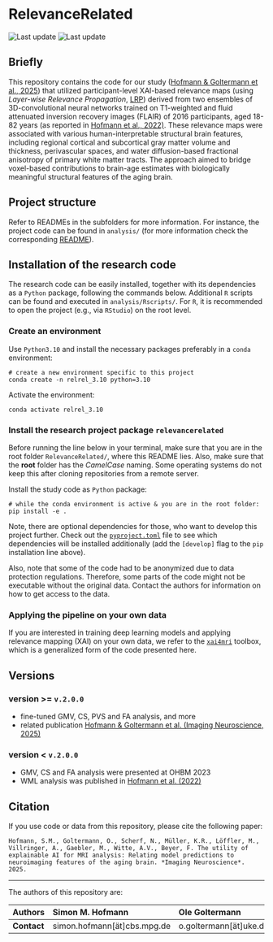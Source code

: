 # RelevanceRelated

![Last update](https://img.shields.io/badge/where-MPI_CBS-green)
![Last update](https://img.shields.io/badge/version-v.2.0.0-blue)

## Briefly

This repository contains the code for our study ([Hofmann & Goltermann et al., 2025](README.md#citation)) that utilized participant-level XAI-based relevance maps
(using *Layer-wise Relevance Propagation*, [LRP](https://journals.plos.org/plosone/article?id=10.1371/journal.pone.0130140))
derived from two ensembles of 3D-convolutional neural networks
trained on T1-weighted and fluid attenuated inversion recovery images (FLAIR) of 2016 participants, aged 18-82 years
(as reported in [Hofmann et al., 2022)](https://doi.org/10.1016/j.neuroimage.2022.119504).
These relevance maps were associated with various human-interpretable structural brain features,
including regional cortical and subcortical gray matter volume and thickness, perivascular spaces,
and water diffusion-based fractional anisotropy of primary white matter tracts.
The approach aimed to bridge voxel-based contributions to brain-age estimates with biologically meaningful
structural features of the aging brain.

## Project structure

Refer to READMEs in the subfolders for more information.
For instance, the project code can be found in `analysis/`
(for more information check the corresponding [README](./analysis/README.md)).

## Installation of the research code

The research code can be easily installed, together with its dependencies as a `Python` package,
following the commands below. Additional `R` scripts can be found and executed in `analysis/Rscripts/`.
For `R`, it is recommended to open the project (e.g., via `RStudio`) on the root level.

### Create an environment

Use `Python3.10` and install the necessary packages preferably in a `conda` environment:

```shell
# create a new environment specific to this project
conda create -n relrel_3.10 python=3.10
```

Activate the environment:

```
conda activate relrel_3.10
```

### Install the research project package `relevancerelated`

Before running the line below in your terminal, make sure that you are in the root folder `RelevanceRelated/`,
where this README lies.
Also, make sure that the **root** folder has the *CamelCase* naming.
Some operating systems do not keep this after cloning repositories from a remote server.

Install the study code as `Python` package:

```shell
# while the conda environment is active & you are in the root folder:
pip install -e .
```

Note, there are optional dependencies for those, who want to develop this project further.
Check out the [`pyproject.toml`](./pyproject.toml) file to see which dependencies will be installed additionally
(add the `[develop]` flag to the `pip` installation line above).

Also, note that some of the code had to be anonymized due to data protection regulations.
Therefore, some parts of the code might not be executable without the original data.
Contact the authors for information on how to get access to the data.

### Applying the pipeline on your own data

If you are interested in training deep learning models and applying relevance mapping (XAI) on your own data,
we refer to the [`xai4mri`](https://shescher.github.io/xai4mri/) toolbox,
which is a generalized form of the code presented here.

## Versions

### version >= `v.2.0.0`
* fine-tuned GMV, CS, PVS and FA analysis, and more
* related publication [Hofmann & Goltermann et al. (Imaging Neuroscience, 2025)](#citation)

### version < `v.2.0.0`

* GMV, CS and FA analysis were presented at OHBM 2023
* WML analysis was published in [Hofmann et al. (2022)](https://doi.org/10.1016/j.neuroimage.2022.119504)

## Citation

If you use code or data from this repository, please cite the following paper:

    Hofmann, S.M., Goltermann, O., Scherf, N., Müller, K.R., Löffler, M., Villringer, A., Gaebler, M., Witte, A.V., Beyer, F. The utility of explainable AI for MRI analysis: Relating model predictions to neuroimaging features of the aging brain. *Imaging Neuroscience*. 2025.

---

The authors of this repository are:

| Authors      | Simon M. Hofmann            | Ole Goltermann           | Frauke Beyer          |
|:-------------|:----------------------------|:-------------------------|:----------------------|
| **Contact**  | simon.hofmann[ät]cbs.mpg.de | o.goltermann[ät]uke.de   | fbeyer[ät]cbs.mpg.de  |
